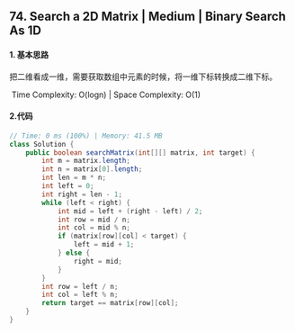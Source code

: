## 74. Search a 2D Matrix | Medium | Binary Search As 1D

#### 1. 基本思路

​	把二维看成一维，需要获取数组中元素的时候，将一维下标转换成二维下标。

​	Time Complexity: O(logn) | Space Complexity: O(1)

#### 2.代码

```java
// Time: 0 ms (100%) | Memory: 41.5 MB
class Solution {
    public boolean searchMatrix(int[][] matrix, int target) {
        int m = matrix.length;
        int n = matrix[0].length;
        int len = m * n;
        int left = 0;
        int right = len - 1;
        while (left < right) {
            int mid = left + (right - left) / 2;
            int row = mid / n; 
            int col = mid % n;
            if (matrix[row][col] < target) {
                left = mid + 1;
            } else {
                right = mid;
            }
        }
        int row = left / n;
        int col = left % n;
        return target == matrix[row][col];
    }
}
```

